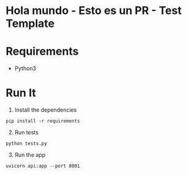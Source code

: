 # Hola mundo - Esto es un PR - Test Template

# Requirements
-  Python3


# Run It

1. Install the dependencies
```
pip install -r requirements
```
2. Run tests
```
python tests.py
```
3. Run the app
```
uvicorn api:app --port 8001
```